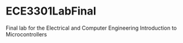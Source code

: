 # ECE3301LabFinal
Final lab for the Electrical and Computer Engineering Introduction to Microcontrollers
